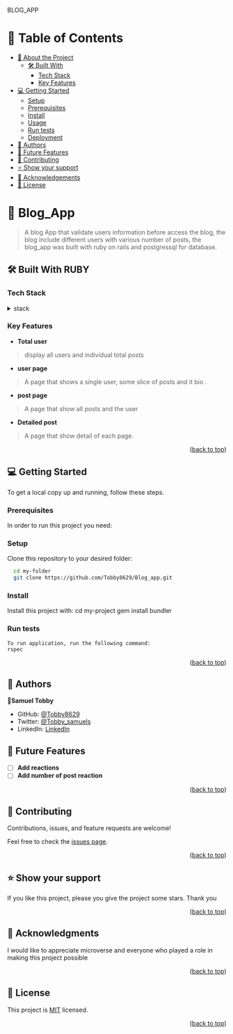 <a name="readme-top">BLOG_APP</a>

# 📗 Table of Contents

- [📖 About the Project](#about-project)
  - [🛠 Built With](#built-with)
    - [Tech Stack](#tech-stack)
    - [Key Features](#key-features)
- [💻 Getting Started](#getting-started)
  - [Setup](#setup)
  - [Prerequisites](#prerequisites)
  - [Install](#install)
  - [Usage](#usage)
  - [Run tests](#run-tests)
  - [Deployment](#triangular_flag_on_post-deployment)
- [👥 Authors](#authors)
- [🔭 Future Features](#future-features)
- [🤝 Contributing](#contributing)
- [⭐️ Show your support](#support)
- [🙏 Acknowledgements](#acknowledgements)
- [📝 License](#license)

<!-- PROJECT DESCRIPTION -->

# 📖 Blog_App <a name="about-project"></a>

> A blog App that validate users information before access the blog, the blog include different users with various number of posts, the blog_app was built with ruby on rails and postgressql for database.
 
## 🛠 Built With <a name="built-with"> RUBY</a>

### Tech Stack <a name="tech-stack"></a>

<details>
<summary>stack</summary>
  <ul>
    <li><a href="https://www.postgresql.org/">Postgress Sql</a></li>
  </ul>
  <ul>
    <li><a href="https://www.Ruby.org/">Ruby</a></li>
  </ul>
  <ul>
    <li><a href="https://www.Rubyonrails.org/">Ruby on rails</a></li>
  </ul>
</details>

<!-- Features -->

### Key Features <a name="key-features"></a>

- **Total user**

> display all users and individual total posts

- **user page**

> A page that shows a single user, some slice of posts and it bio  .

- **post page**

> A page that show all posts and the user

- **Detailed post**

> A page that show detail of each page.

<p align="right">(<a href="#readme-top">back to top</a>)</p>

<!-- GETTING STARTED -->

## 💻 Getting Started <a name="getting-started"></a>

To get a local copy up and running, follow these steps.

### Prerequisites

In order to run this project you need:

### Setup

Clone this repository to your desired folder:

```sh
  cd my-folder
  git clone https://github.com/Tobby8629/Blog_app.git

```

### Install

Install this project with: cd my-project gem install bundler

### Run tests

```
To run application, run the following command:
rspec
```

<p align="right">(<a href="#readme-top">back to top</a>)</p>

<!-- AUTHORS -->

## 👥 Authors <a name="authors"></a>

👤**Samuel Tobby**

- GitHub: [@Tobby8629](https://github.com/Tobby8629)
- Twitter: [@Tobby_samuels](https://twitter.com/Tobby_samuels)
- LinkedIn: [LinkedIn](https://linkedin.com/in/samuel-popoola-tobby/)

<!-- FUTURE FEATURES -->

## 🔭 Future Features <a name="future-features"></a>

- [ ] **Add reactions**
- [ ] **Add number of post reaction**

<p align="right">(<a href="#readme-top">back to top</a>)</p>

<!-- CONTRIBUTING -->

## 🤝 Contributing <a name="contributing"></a>

Contributions, issues, and feature requests are welcome!

Feel free to check the [issues page](../../issues/).

<p align="right">(<a href="#readme-top">back to top</a>)</p>

<!-- SUPPORT -->

## ⭐️ Show your support <a name="support"></a>

If you like this project, please you give the project some stars. Thank you

<p align="right">(<a href="#readme-top">back to top</a>)</p>

<!-- ACKNOWLEDGEMENTS -->

## 🙏 Acknowledgments <a name="acknowledgements"></a>

I would like to appreciate microverse and everyone who played a role in making this project possible

<p align="right">(<a href="#readme-top">back to top</a>)</p>

<!-- LICENSE -->

## 📝 License <a name="license"></a>

This project is [MIT](./LICENSE) licensed.

<p align="right">(<a href="#readme-top">back to top</a>)</p>